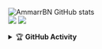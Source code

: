 <p>
  <img src="https://github-readme-stats.vercel.app/api?username=AmmarrBN&show_icons=true&include_all_commits=true&theme=monokai" alt="AmmarrBN GitHub stats" /><br />
  <img src="https://github-readme-streak-stats.herokuapp.com/?user=AmmarrBN&theme=monokai"/>
  <img src="https://github-readme-stats.vercel.app/api/top-langs/?username=AmmarrBN&layout=compact&theme=monokai&langs_count=12"/><br />
</p>

<details>
    <summary>&#127942 <b>GitHub Activity</b></summary><br/>

![Metrics](https://metrics.lecoq.io/AmmarrBN?)
</details> 

<!--
**AmmarrBN/AmmarrBN** is a ✨ _special_ ✨ repository because its `README.md` (this file) appears on your GitHub profile.

Here are some ideas to get you started:

- 🔭 I’m currently working on ...
- 🌱 I’m currently learning ...
- 👯 I’m looking to collaborate on ...
- 🤔 I’m looking for help with ...
- 💬 Ask me about ...
- 📫 How to reach me: ...
- 😄 Pronouns: ...
- ⚡ Fun fact: ...
-->
